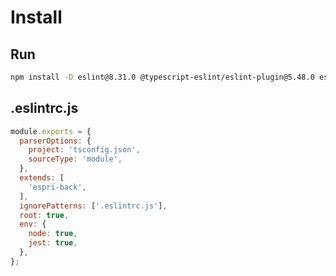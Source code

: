 
# Install

## Run

```bash
npm install -D eslint@8.31.0 @typescript-eslint/eslint-plugin@5.48.0 eslint-config-espri-back@0.2.0
```

## .eslintrc.js

```js
module.exports = {
  parserOptions: {
    project: 'tsconfig.json',
    sourceType: 'module',
  },
  extends: [
    'espri-back',
  ],
  ignorePatterns: ['.eslintrc.js'],
  root: true,
  env: {
    node: true,
    jest: true,
  },
};
```